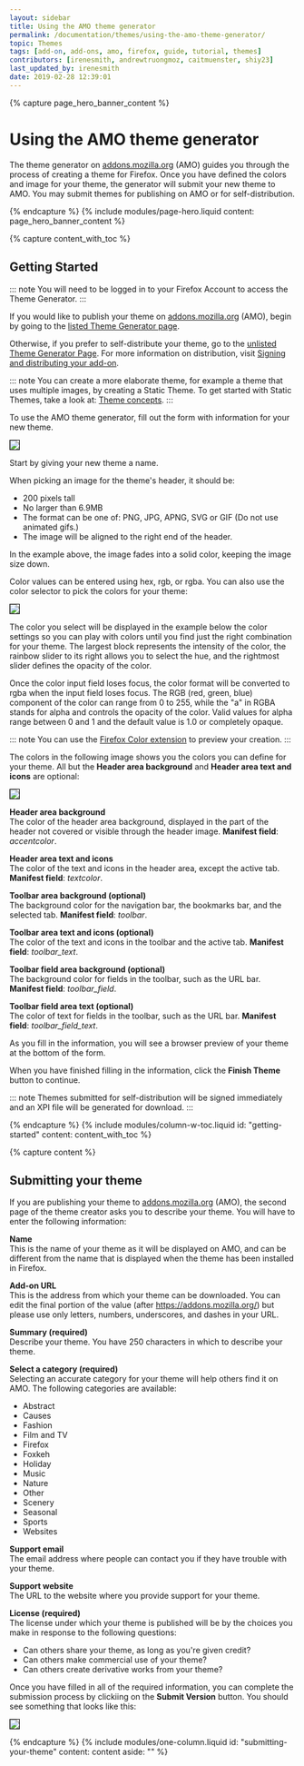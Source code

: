 ```yaml
---
layout: sidebar
title: Using the AMO theme generator
permalink: /documentation/themes/using-the-amo-theme-generator/
topic: Themes
tags: [add-on, add-ons, amo, firefox, guide, tutorial, themes]
contributors: [irenesmith, andrewtruongmoz, caitmuenster, shiy23]
last_updated_by: irenesmith
date: 2019-02-28 12:39:01
---
```


<!-- Page Hero Banner -->

{% capture page_hero_banner_content %}

# Using the AMO theme generator

The theme generator on [addons.mozilla.org][addons-link] (AMO) guides you through the process of creating a theme for Firefox. Once you have defined the colors and image for your theme, the generator will submit your new theme to AMO. You may submit themes for publishing on AMO or for self-distribution.

{% endcapture %}
{% include modules/page-hero.liquid
    content: page_hero_banner_content
%}

<!-- Content with Table of Contents Module -->

{% capture content_with_toc %}

## Getting Started

::: note
You will need to be logged in to your Firefox Account to access the Theme Generator.
:::

If you would like to publish your theme on [addons.mozilla.org][addons-link] (AMO), begin by going to the [listed Theme Generator page](https://addons.mozilla.org/developers/addon/submit/wizard-listed).

Otherwise, if you prefer to self-distribute your theme, go to the [unlisted Theme Generator Page](https://addons.mozilla.org/developers/addon/submit/wizard-unlisted). For more information on distribution, visit [Signing and distributing your add-on](/documentation/publish/signing-and-distribution-overview/).

::: note
You can create a more elaborate theme, for example a theme that uses multiple images, by creating a Static Theme. To get started with Static Themes, take a look at: [Theme concepts](https://developer.mozilla.org/docs/Mozilla/Add-ons/Themes/Theme_concepts).
:::

To use the AMO theme generator, fill out the form with information for your new theme.

<img src="/assets/img/documentation/themes/new_theme.png" style="border:1px solid black" />

Start by giving your new theme a name.

When picking an image for the theme's header, it should be:

- 200 pixels tall
- No larger than 6.9MB
- The format can be one of: PNG, JPG, APNG, SVG or GIF (Do not use animated gifs.)
- The image will be aligned to the right end of the header.

In the example above, the image fades into a solid color, keeping the image size down.

Color values can be entered using hex, rgb, or rgba. You can also use the color selector to pick the colors for your theme:

<img src="/assets/img/documentation/themes/theme_colors.png" style="border:1px solid black" />

The color you select will be displayed in the example below the color settings so you can play with colors until you find just the right combination for your theme. The largest block represents the intensity of the color, the rainbow slider to its right allows you to select the hue, and the rightmost slider defines the opacity of the color.

Once the color input field loses focus, the color format will be converted to rgba when the input field loses focus. The RGB (red, green, blue) component of the color can range from 0 to 255, while the "a" in RGBA stands for alpha and controls the opacity of the color. Valid values for alpha range between 0 and 1 and the default value is 1.0 or completely opaque.

::: note
You can use the [Firefox Color extension](https://color.firefox.com/) to preview your creation.
:::

The colors in the following image shows you the colors you can define for your theme. All but the **Header area background** and **Header area text and icons** are optional:

<img src="/assets/img/documentation/themes/theme_colors_labeled.png" style="border:1px solid black" />

**Header area background** <br/>
The color of the header area background, displayed in the part of the header not covered or visible through the header image. **Manifest field**: _accentcolor_.

**Header area text and icons** <br/>
The color of the text and icons in the header area, except the active tab. **Manifest field**: _textcolor_.

**Toolbar area background (optional)** <br/>
The background color for the navigation bar, the bookmarks bar, and the selected tab. **Manifest field**: _toolbar_.

**Toolbar area text and icons (optional)** <br/>
The color of the text and icons in the toolbar and the active tab. **Manifest field**: _toolbar_text_.

**Toolbar field area background (optional)** <br/>
The background color for fields in the toolbar, such as the URL bar. **Manifest field**: _toolbar_field_.

**Toolbar field area text (optional)** <br/>
The color of text for fields in the toolbar, such as the URL bar. **Manifest field**: _toolbar_field_text_.

As you fill in the information, you will see a browser preview of your theme at the bottom of the form.

When you have finished filling in the information, click the **Finish Theme** button to continue.

::: note
Themes submitted for self-distribution will be signed immediately and an XPI file will be generated for download.
:::

{% endcapture %}
{% include modules/column-w-toc.liquid
  id: "getting-started"
  content: content_with_toc
%}

<!-- END: Content with Table of Contents -->
<!-- Single Column Body Module -->

{% capture content %}

## Submitting your theme

If you are publishing your theme to [addons.mozilla.org][addons-link] (AMO), the second page of the theme creator asks you to describe your theme. You will have to enter the following information:

**Name** <br/>
This is the name of your theme as it will be displayed on AMO, and can be different from the name that is displayed when the theme has been installed in Firefox.

**Add-on URL** <br/>
This is the address from which your theme can be downloaded. You can edit the final portion of the value (after https://addons.mozilla.org/) but please use only letters, numbers, underscores, and dashes in your URL.

**Summary (required)** <br/>
Describe your theme. You have 250 characters in which to describe your theme.

**Select a category (required)** <br/>
Selecting an accurate category for your theme will help others find it on AMO. The following categories are available:

- Abstract
- Causes
- Fashion
- Film and TV
- Firefox
- Foxkeh
- Holiday
- Music
- Nature
- Other
- Scenery
- Seasonal
- Sports
- Websites

**Support email** <br/>
The email address where people can contact you if they have trouble with your theme.

**Support website** <br/>
The URL to the website where you provide support for your theme.

**License (required)** <br/>
The license under which your theme is published will be by the choices you make in response to the following questions:

- Can others share your theme, as long as you're given credit?
- Can others make commercial use of your theme?
- Can others create derivative works from your theme?

Once you have filled in all of the required information, you can complete the submission process by clickiing on the **Submit Version** button. You should see something that looks like this:

<img src="/assets/img/documentation/themes/theme_after_submit.png" style="border:1px solid black" />

{% endcapture %}
{% include modules/one-column.liquid
  id: "submitting-your-theme"
  content: content
  aside: ""
%}

<!-- END: Single Column Body Module -->

[addons-link]:https://addons.mozilla.org
